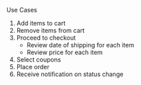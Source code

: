 Use Cases
1. Add items to cart
2. Remove items from cart
3. Proceed to checkout
    - Review date of shipping for each item
    - Review price for each item
4. Select coupons
5. Place order
6. Receive notification on status change